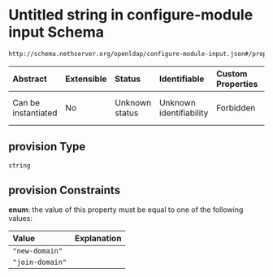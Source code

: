 # Untitled string in configure-module input Schema

```txt
http://schema.nethserver.org/openldap/configure-module-input.json#/properties/provision
```



| Abstract            | Extensible | Status         | Identifiable            | Custom Properties | Additional Properties | Access Restrictions | Defined In                                                                                   |
| :------------------ | :--------- | :------------- | :---------------------- | :---------------- | :-------------------- | :------------------ | :------------------------------------------------------------------------------------------- |
| Can be instantiated | No         | Unknown status | Unknown identifiability | Forbidden         | Allowed               | none                | [configure-module-input.json\*](openldap/configure-module-input.json "open original schema") |

## provision Type

`string`

## provision Constraints

**enum**: the value of this property must be equal to one of the following values:

| Value           | Explanation |
| :-------------- | :---------- |
| `"new-domain"`  |             |
| `"join-domain"` |             |
